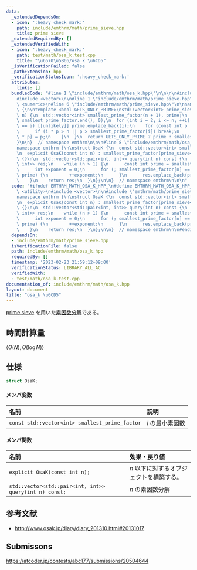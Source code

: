 ```yaml
---
data:
  _extendedDependsOn:
  - icon: ':heavy_check_mark:'
    path: include/emthrm/math/prime_sieve.hpp
    title: prime sieve
  _extendedRequiredBy: []
  _extendedVerifiedWith:
  - icon: ':heavy_check_mark:'
    path: test/math/osa_k.test.cpp
    title: "\u6570\u5B66/osa_k \u6CD5"
  _isVerificationFailed: false
  _pathExtension: hpp
  _verificationStatusIcon: ':heavy_check_mark:'
  attributes:
    links: []
  bundledCode: "#line 1 \"include/emthrm/math/osa_k.hpp\"\n\n\n\n#include <utility>\n\
    #include <vector>\n\n#line 1 \"include/emthrm/math/prime_sieve.hpp\"\n\n\n\n#include\
    \ <numeric>\n#line 6 \"include/emthrm/math/prime_sieve.hpp\"\n\nnamespace emthrm\
    \ {\n\ntemplate <bool GETS_ONLY_PRIME>\nstd::vector<int> prime_sieve(const int\
    \ n) {\n  std::vector<int> smallest_prime_factor(n + 1), prime;\n  std::iota(smallest_prime_factor.begin(),\
    \ smallest_prime_factor.end(), 0);\n  for (int i = 2; i <= n; ++i) {\n    if (smallest_prime_factor[i]\
    \ == i) [[unlikely]] prime.emplace_back(i);\n    for (const int p : prime) {\n\
    \      if (i * p > n || p > smallest_prime_factor[i]) break;\n      smallest_prime_factor[i\
    \ * p] = p;\n    }\n  }\n  return GETS_ONLY_PRIME ? prime : smallest_prime_factor;\n\
    }\n\n}  // namespace emthrm\n\n\n#line 8 \"include/emthrm/math/osa_k.hpp\"\n\n\
    namespace emthrm {\n\nstruct OsaK {\n  const std::vector<int> smallest_prime_factor;\n\
    \n  explicit OsaK(const int n) : smallest_prime_factor(prime_sieve<false>(n))\
    \ {}\n\n  std::vector<std::pair<int, int>> query(int n) const {\n    std::vector<std::pair<int,\
    \ int>> res;\n    while (n > 1) {\n      const int prime = smallest_prime_factor[n];\n\
    \      int exponent = 0;\n      for (; smallest_prime_factor[n] == prime; n /=\
    \ prime) {\n        ++exponent;\n      }\n      res.emplace_back(prime, exponent);\n\
    \    }\n    return res;\n  }\n};\n\n}  // namespace emthrm\n\n\n"
  code: "#ifndef EMTHRM_MATH_OSA_K_HPP_\n#define EMTHRM_MATH_OSA_K_HPP_\n\n#include\
    \ <utility>\n#include <vector>\n\n#include \"emthrm/math/prime_sieve.hpp\"\n\n\
    namespace emthrm {\n\nstruct OsaK {\n  const std::vector<int> smallest_prime_factor;\n\
    \n  explicit OsaK(const int n) : smallest_prime_factor(prime_sieve<false>(n))\
    \ {}\n\n  std::vector<std::pair<int, int>> query(int n) const {\n    std::vector<std::pair<int,\
    \ int>> res;\n    while (n > 1) {\n      const int prime = smallest_prime_factor[n];\n\
    \      int exponent = 0;\n      for (; smallest_prime_factor[n] == prime; n /=\
    \ prime) {\n        ++exponent;\n      }\n      res.emplace_back(prime, exponent);\n\
    \    }\n    return res;\n  }\n};\n\n}  // namespace emthrm\n\n#endif  // EMTHRM_MATH_OSA_K_HPP_\n"
  dependsOn:
  - include/emthrm/math/prime_sieve.hpp
  isVerificationFile: false
  path: include/emthrm/math/osa_k.hpp
  requiredBy: []
  timestamp: '2023-02-23 21:59:12+09:00'
  verificationStatus: LIBRARY_ALL_AC
  verifiedWith:
  - test/math/osa_k.test.cpp
documentation_of: include/emthrm/math/osa_k.hpp
layout: document
title: "osa_k \u6CD5"
---
```


[prime sieve](prime_sieve.md) を用いた[素因数分解](prime_factorization.md)である。


## 時間計算量

$\langle O(N), O(\log{N}) \rangle$


## 仕様

```cpp
struct OsaK;
```

#### メンバ変数

|名前|説明|
|:--|:--|
|`const std::vector<int> smallest_prime_factor`|$i$ の最小素因数|

#### メンバ関数

|名前|効果・戻り値|
|:--|:--|
|`explicit OsaK(const int n);`|$n$ 以下に対するオブジェクトを構築する。|
|`std::vector<std::pair<int, int>> query(int n) const;`|$n$ の素因数分解|


## 参考文献

- http://www.osak.jp/diary/diary_201310.html#20131017


## Submissons

https://atcoder.jp/contests/abc177/submissions/20504644
